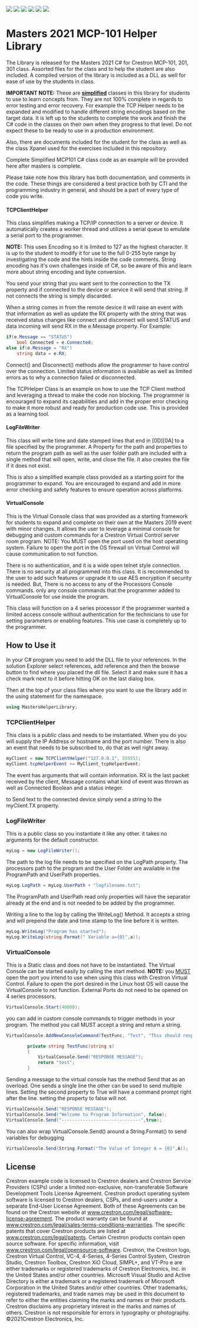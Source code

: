 ﻿<img src="https://img.shields.io/badge/Language-C Sharp-blue"> <img src="https://img.shields.io/badge/Platform-Crestron 4 series-blue"> <img src="https://img.shields.io/badge/Masters- 2021-blue">  <img src="https://img.shields.io/badge/Use-Educational-green"> <img src="https://img.shields.io/badge/Copyright-Crestron-blue"> <img src="https://img.shields.io/badge/License-Restricted-orange">

# Masters 2021 MCP-101 Helper Library 

 The Library is released for the Masters 2021  C# for Crestron MCP-101, 201, 301 class.  Assorted files for the class and to help the student are also included.    A compiled version of the library is included as a DLL as well for ease of use by the students in class. 

 **IMPORTANT NOTE:** These are **<u>simplified</u>** classes in this library for students to use to learn concepts from.  They are not 100% complete in regards to error testing and error recovery. For example the TCP Helper needs to be expanded and modified to handle different string encodings based on the target data. It is left up to the students to complete the work and finish the C# code in the classes  on their own when they progress to that level.   Do not expect these to be ready to use in a production environment.  

Also, there are documents included for the student for the class as well as the class Xpanel used for the exercises included in this repository.

Complete Simplified MCP101 C# class code as an example will be provided here after masters is complete.

Please take note how this library  has both documentation, and comments in the code.   These things are considered a best practice both by CTI and the programming industry in general, and should be a part of every type of code you write.    

#### **TCPClientHelper**

This class simplifies making a TCP/IP connection to a server or device. It automatically creates a worker thread and utilizes a serial queue to emulate a serial port to the programmer.    

**NOTE:** This uses Encoding so it is limited to 127 as the highest character.   It is up to the student to modify it for use to the full 0-255 byte range by investigating the code and the hints inside the code comments.  String encoding has it's own challenges inside of C#, so be aware of this and learn more about string encoding and byte conversion.

You send your string that you want sent to the connection  to  the TX property and if connected to the device or service it will send that string. If not connects the string is simply discarded.

When a string comes in from the remote device it will raise an event with that information as well as update the RX property with the string that was received status changes like connect and disconnect will send STATUS and data incoming will send RX in the e.Message property.  For Example:

```C#
if(e.Message == "STATUS")
    bool Connected = e.Connected;
else if(e.Message = "RX")
    string data = e.RX;
```



 Connect() and Disconnect() methods allow the programmer to have control over the connection.  Limited status information is available as well as limited errors as to why a connection failed or disconnected.  

The TCPHelper Class is  an example on how to use the TCP Client method and leveraging a thread to make the code non blocking.  The programmer is encouraged to expand its capabilities and add in the proper error checking to make it more robust and ready for production code use.  This is provided as a learning tool.

#### **LogFileWriter**

This class will write time and date stamped  lines that end in [0D][0A] to a file specified by the programmer.  A Property for the path and properties to return the program path as well as the user folder path are included with a single method that will open, write, and close the file.  It also creates the file if it does not exist.  

This is also a simplified example class provided as a starting point for the programmer to expand.  You are encouraged to expand and add in more error checking and safety features to ensure operation across platforms.

#### **VirtualConsole**

This is the Virtual Console class that was provided as a starting framework for students to expand and complete on their own at the Masters 2019 event with minor changes. It allows the user to leverage a minimal console for debugging and custom commands for a Crestron Virtual Control server room program.  NOTE: You MUST open the port used on the host operating system.  Failure to open the port in the OS firewall on Virtual Control will cause communication to not function.

There is no authentication, and it is a wide open telnet style connection.  There is no security at all programmed into this class.  It is recommended to the user to add such features or upgrade it to use AES encryption if security is needed.  But, There is no access to any of the Processors Console commands. only any console commands that the programmer added to VirtualConsole for use inside the program.

This class will function on a 4 series processor if the programmer wanted a limited access console without authentication for the technicians to use for setting parameters or enabling features.  This use case is completely up to the programmer.




## How to Use it

 In your C# program you need to add the DLL file to your references.   In the solution Explorer select references, add reference and then the browse button to find where you placed the dll file.  Select it and make sure  it has a check mark next to it before hitting OK on the last dialog box.

Then at the top of your class files where you want to use the library add in the using statement for the namespace.
```C#
using MastersHelperLibrary;
```



### TCPClientHelper

This class is a public class and needs to be instantiated.  When you do you will supply the IP Address or hostname and the port number.   There is also an event that needs to be subscribed to, do that as well right away.
```C#
myClient = new TCPClientHelper("127.0.0.1", 55555);
myClient.tcpHelperEvent += MyClient_tcpHelperEvent;
```

The event has arguments that will contain information.   RX is the last packet received by the client, Message contains what kind of event was thrown as well as Connected Boolean and a status integer.

to Send text to the connected device simply send a string to the myClient.TX property.



### LogFileWriter

This is a public class so you instantiate it like any other. it takes no arguments for the default constructor.
```C#
myLog = new LogFileWriter();
```
The path to the log file needs to be specified on the LogPath property.    The processors path to the program and the User Folder are available in the ProgramPath and UserPath properties.

```c#
myLog.LogPath = myLog.UserPath + "logfilename.txt";
```
The ProgramPath and UserPath read only properties will have the separator already at the end and is not needed to be added by the programmer.

Writing a line to the log by calling the WriteLog() Method. It accepts a string and will prepend the date and time stamp to the line before it is written. 

```c#
myLog.WriteLog("Program has started");
myLog.WriteLog(string.Format(" Variable a={0}",a));
```



### VirtualConsole

This is a Static class and does not have to be instantiated.   The Virtual Console can be started easily by calling the start method.
**NOTE:** you <u>MUST</u> open the port you intend to use when using this class with Crestron Virtual Control.   Failure to open the port desired in the Linux host OS will cause the VirtualConsole to not function.  External Ports do not need to be opened on 4 series processors.

```C#
VirtualConsole.Start(40000);
```

you can add in custom console commands to trigger methods in your program.   The method you call MUST accept a string and return a string.
```C#
VirtualConsole.AddNewConsoleCommand(TestFunc, "Test", "This should respond with a message");

        private string TestFunc(string s)
        {
            VirtualConsole.Send("RESPONSE MESSAGE");
            return "test";
        }
```

Sending a message to the virtual console has the method Send that as an overload.   One sends a single line the other can be used to send multiple lines.  Setting the second property to True will have a command prompt right after the line.  setting the property to false will not.

```c#
VirtualConsole.Send("RESPONSE MESSAGE");
VirtualConsole.Send("Welcome to Program Information", false);
VirtualConsole.Send("------------------------------",true);
```

You can also wrap VirtualConsole.Send() around a String.Format() to send variables for debugging

```c#
VirtualConsole.Send(String.Format("The Value of Integer A = {0}",A));
```



## License

Crestron example code is licensed to Crestron dealers and Crestron Service Providers (CSPs) under a limited non-exclusive, non-transferable Software Development Tools License Agreement. Crestron product operating system software is licensed to Crestron dealers, CSPs, and end-users under a separate End-User License Agreement. Both of these Agreements can be found on the Crestron website at www.crestron.com/legal/software-license-agreement. The product warranty can be found at www.crestron.com/legal/sales-terms-conditions-warranties. The specific patents that cover Crestron products are listed at www.crestron.com/legal/patents. Certain Crestron products contain open source software. For specific information, visit www.crestron.com/legal/opensource-software. Crestron, the Crestron logo, Crestron Virtual Control, VC-4, 4-Series, 4-Series Control System, Crestron Studio, Crestron Toolbox, Crestron XiO Cloud, SIMPL+, and VT-Pro e are either trademarks or registered trademarks of Crestron Electronics, Inc. in the United States and/or other countries. Microsoft Visual Studio and Active Directory is either a trademark or a registered trademark of Microsoft Corporation in the United States and/or other countries. Other trademarks, registered trademarks, and trade names may be used in this document to refer to either the entities claiming the marks and names or their products. Crestron disclaims any proprietary interest in the marks and names of others. Crestron is not responsible for errors in typography or photography. ©2021Crestron Electronics, Inc.